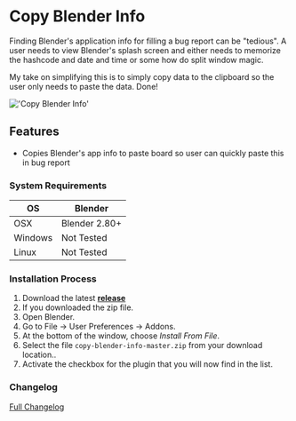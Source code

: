 # Copy Blender Info

Finding Blender's application info for filling a bug report can be "tedious". A user needs to view Blender's splash screen and either needs to memorize the hashcode and date and time or some how do split window magic.

My take on simplifying this is to simply copy data to the clipboard so the user only needs to paste the data. Done!

!['Copy Blender Info'](https://raw.githubusercontent.com/wiki/schroef/copy-blender-info/images/copy-blender-info_bl280_v003.jpg?v001-23-02-2019)

## Features

- Copies Blender's app info to paste board so user can quickly paste this in bug report

### System Requirements

| **OS** | **Blender** |
| ------------- | ------------- |
| OSX | Blender 2.80+ |
| Windows | Not Tested |
| Linux | Not Tested |

<!--
### Blender 2.80 | Pre-release
Try this pre-release branch for Blender 2.80: [bl280_dev](https://github.com/schroef/Extra-Image-List/tree/bl280_dev)
-->

### Installation Process

1. Download the latest <b>[release](https://github.com/schroef/copy-blender-info/releases/)</b>
2. If you downloaded the zip file.
3. Open Blender.
4. Go to File -> User Preferences -> Addons.
5. At the bottom of the window, choose *Install From File*.
6. Select the file `copy-blender-info-master.zip` from your download location..
7. Activate the checkbox for the plugin that you will now find in the list.


### Changelog
[Full Changelog](CHANGELOG.md)
